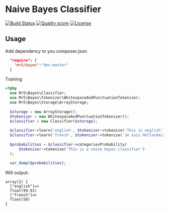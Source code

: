 # Naive Bayes Classifier

[![Build Status](https://travis-ci.org/mr5/bayes.svg)](https://travis-ci.org/mr5/bayes)
[![Quality score](https://scrutinizer-ci.com/g/mr5/bayes/badges/quality-score.png?b=master)](https://scrutinizer-ci.com/g/mr5/bayes/) 
[![License](https://poser.pugx.org/mr5/bayes/license.svg)](https://packagist.org/packages/mr5/bayes)

## Usage

Add dependency to you composer.json.

```json
  "require": {
    "mr5/bayes":"dev-master"
  }
```

Training

```php
<?php
  use Mr5\Bayes\Classifier;
  use Mr5\Bayes\Tokenizer\WhitespaceAndPunctuationTokenizer;
  use Mr5\Bayes\Storage\ArrayStorage;
  
  $storage = new ArrayStorage();
  $tokenizer = new WhitespaceAndPunctuationTokenizer();
  $classifier = new Classifier($storage);
  
  $classifier->learn('english', $tokenizer->tokenize('This is english'));
  $classifier->learn('french', $tokenizer->tokenize('Je suis Hollandais'));
  
  $probabilities = $classifier->categoriesProbability(
      $tokenizer->tokenize('This is a naive bayes classifier')
  );
  
  var_dump($probabilities);
```

Will output:

```
array(2) {
  ["english"]=>
  float(99.91)
  ["french"]=>
  float(50)
}
```
